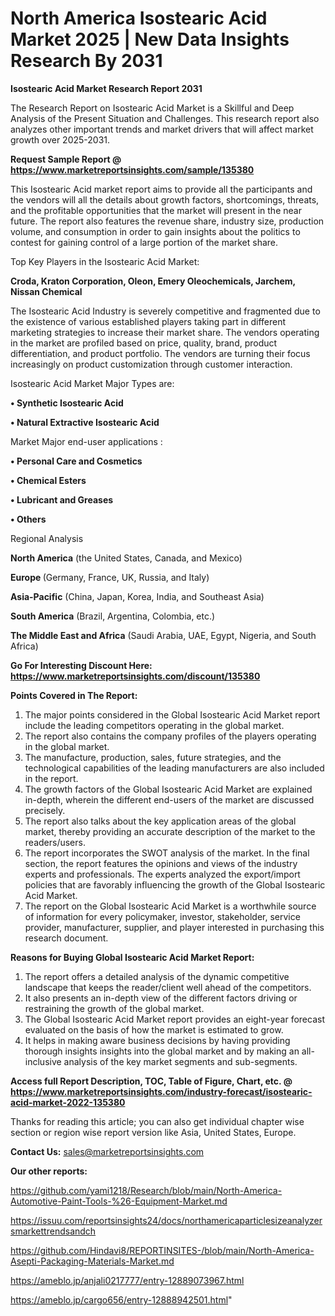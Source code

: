 # North America Isostearic Acid Market 2025 | New Data Insights Research By 2031

<strong>Isostearic Acid Market Research Report 2031</strong>

The Research Report on Isostearic Acid Market is a Skillful and Deep Analysis of the Present Situation and Challenges. This research report also analyzes other important trends and market drivers that will affect market growth over 2025-2031.

<strong>Request Sample Report @ <a href=https://www.marketreportsinsights.com/sample/135380>https://www.marketreportsinsights.com/sample/135380</a></strong>

This Isostearic Acid market report aims to provide all the participants and the vendors will all the details about growth factors, shortcomings, threats, and the profitable opportunities that the market will present in the near future. The report also features the revenue share, industry size, production volume, and consumption in order to gain insights about the politics to contest for gaining control of a large portion of the market share.

Top Key Players in the Isostearic Acid Market:

<strong>Croda, Kraton Corporation, Oleon, Emery Oleochemicals, Jarchem, Nissan Chemical</strong>

The Isostearic Acid Industry is severely competitive and fragmented due to the existence of various established players taking part in different marketing strategies to increase their market share. The vendors operating in the market are profiled based on price, quality, brand, product differentiation, and product portfolio. The vendors are turning their focus increasingly on product customization through customer interaction.

Isostearic Acid Market Major Types are:

<strong>• Synthetic Isostearic Acid

• Natural Extractive Isostearic Acid</strong>

Market Major end-user applications :

<strong>• Personal Care and Cosmetics

• Chemical Esters

• Lubricant and Greases

• Others</strong>

Regional Analysis

</u><strong><b>North America</b></strong> (the United States, Canada, and Mexico)

<strong><b>Europe </b></strong>(Germany, France, UK, Russia, and Italy)

<strong><b>Asia-Pacific</b></strong> (China, Japan, Korea, India, and Southeast Asia)

<strong><b>South America</b></strong> (Brazil, Argentina, Colombia, etc.)

<strong><b>The Middle East and Africa</b></strong> (Saudi Arabia, UAE, Egypt, Nigeria, and South Africa)

<strong>Go For Interesting Discount Here: <a href=https://www.marketreportsinsights.com/discount/135380>https://www.marketreportsinsights.com/discount/135380</a></strong>

<strong>Points Covered in The Report:</strong>
<ol>
  <li>The major points considered in the Global Isostearic Acid Market report include the leading competitors operating in the global market.</li>
  <li>The report also contains the company profiles of the players operating in the global market.</li>
  <li>The manufacture, production, sales, future strategies, and the technological capabilities of the leading manufacturers are also included in the report.</li>
  <li>The growth factors of the Global Isostearic Acid Market are explained in-depth, wherein the different end-users of the market are discussed precisely.</li>
  <li>The report also talks about the key application areas of the global market, thereby providing an accurate description of the market to the readers/users.</li>
  <li>The report incorporates the SWOT analysis of the market. In the final section, the report features the opinions and views of the industry experts and professionals. The experts analyzed the export/import policies that are favorably influencing the growth of the Global Isostearic Acid Market.</li>
  <li>The report on the Global Isostearic Acid Market is a worthwhile source of information for every policymaker, investor, stakeholder, service provider, manufacturer, supplier, and player interested in purchasing this research document.</li>
</ol>
<strong>Reasons for Buying Global Isostearic Acid Market Report:</strong>

<ol>
  <li>The report offers a detailed analysis of the dynamic competitive landscape that keeps the reader/client well ahead of the competitors.</li>
  <li>It also presents an in-depth view of the different factors driving or restraining the growth of the global market.</li>
  <li>The Global Isostearic Acid Market report provides an eight-year forecast evaluated on the basis of how the market is estimated to grow.</li>
  <li>It helps in making aware business decisions by having providing thorough insights insights into the global market and by making an all-inclusive analysis of the key market segments and sub-segments.</li>
</ol>
<strong>Access full Report Description, TOC, Table of Figure, Chart, etc. @ <a href=https://www.marketreportsinsights.com/industry-forecast/isostearic-acid-market-2022-135380>https://www.marketreportsinsights.com/industry-forecast/isostearic-acid-market-2022-135380</a></strong>


Thanks for reading this article; you can also get individual chapter wise section or region wise report version like Asia, United States, Europe.

<strong>Contact Us:</strong>
sales@marketreportsinsights.com

<strong>Our other reports:</strong>

<a href=https://github.com/yami1218/Research/blob/main/North-America-Automotive-Paint-Tools-%26-Equipment-Market.md>https://github.com/yami1218/Research/blob/main/North-America-Automotive-Paint-Tools-%26-Equipment-Market.md</a>

<a href=https://issuu.com/reportsinsights24/docs/northamericaparticlesizeanalyzersmarkettrendsandch>https://issuu.com/reportsinsights24/docs/northamericaparticlesizeanalyzersmarkettrendsandch</a>

<a href=https://github.com/Hindavi8/REPORTINSITES-/blob/main/North-America-Asepti-Packaging-Materials-Market.md>https://github.com/Hindavi8/REPORTINSITES-/blob/main/North-America-Asepti-Packaging-Materials-Market.md</a>

<a href=https://ameblo.jp/anjali0217777/entry-12889073967.html>https://ameblo.jp/anjali0217777/entry-12889073967.html</a>

<a href=https://ameblo.jp/cargo656/entry-12888942501.html>https://ameblo.jp/cargo656/entry-12888942501.html</a>"
